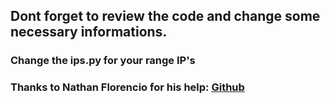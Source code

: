 ## Dont forget to review the code and change some necessary informations.
### Change the ips.py for your range IP's

### Thanks to Nathan Florencio for his help: [Github](https://github.com/nathanflorencio)